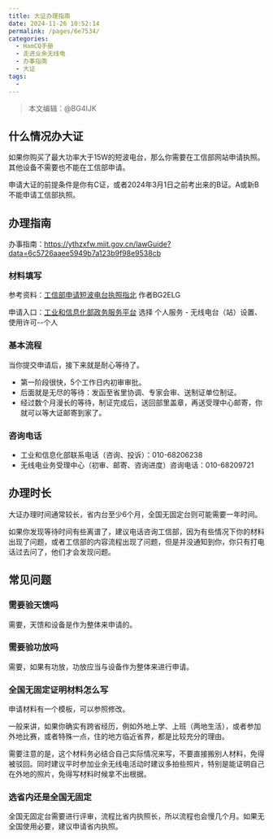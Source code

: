 ```yaml
---
title: 大证办理指南
date: 2024-11-26 10:52:14
permalink: /pages/6e7534/
categories:
  - HamCQ手册
  - 走进业余无线电
  - 办事指南
  - 大证
tags:
  - 
---
```


> 本文编辑：@BG4IJK

## 什么情况办大证

如果你购买了最大功率大于15W的短波电台，那么你需要在工信部网站申请执照。其他设备不需要也不能在工信部申请。

申请大证的前提条件是你有C证，或者2024年3月1日之前考出来的B证。A或新B不能申请工信部执照。

## 办理指南

办事指南：https://ythzxfw.miit.gov.cn/lawGuide?data=6c5726aaee5949b7a123b9f98e9538cb

### 材料填写

参考资料：[工信部申请短波电台执照指北](https://forum.hamcq.cn/d/151) 作者BG2ELG

申请入口：[工业和信息化部政务服务平台](https://ythzxfw.miit.gov.cn/businessHandle) 选择 个人服务 - 无线电台（站）设置、使用许可--个人

### 基本流程

当你提交申请后，接下来就是耐心等待了。

* 第一阶段很快，5个工作日内初审审批。
* 后面就是无尽的等待：发函至省里协调、专家会审、送制证单位制证。
* 经过数个月漫长的等待，制证完成后，送回部里盖章，再送受理中心邮寄，你就可以等大证邮寄到家了。

### 咨询电话

* 工业和信息化部联系电话（咨询、投诉）：010-68206238
* 无线电业务受理中心（初审、邮寄、咨询进度）咨询电话：010-68209721

## 办理时长

大证办理时间通常较长，省内台至少6个月，全国无固定台则可能需要一年时间。

如果你发现等待时间有些离谱了，建议电话咨询工信部，因为有些情况下你的材料出现了问题，或者工信部的内容流程出现了问题，但是并没通知到你，你只有打电话过去问了，他们才会发现问题。

## 常见问题

### 需要验天馈吗

需要，天馈和设备是作为整体来申请的。

### 需要验功放吗

需要，如果有功放，功放应当与设备作为整体来进行申请。

### 全国无固定证明材料怎么写

申请材料有一个模板，可以参照修改。

一般来讲，如果你确实有跨省经历，例如外地上学、上班（两地生活），或者参加外地比赛，或者特殊一点，住的地方临近省界，都是比较充分的理由。

需要注意的是，这个材料务必结合自己实际情况来写，不要直接搬别人材料，免得被驳回。同时建议平时参加业余无线电活动时建议多拍些照片，特别是能证明自己在外地的照片，免得写材料时候拿不出根据。

### 选省内还是全国无固定

全国无固定台需要进行评审，流程比省内执照长，所以流程也会慢几个月。如果无全国使用必要，建议申请省内执照。
